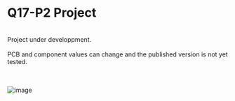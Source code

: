 # Q17-P2 Project</b><br>
<br>
Project under developpment.<br>
<br>
PCB and component values can change and the published version is not yet tested.<br>
<br>
<br>

![image](https://user-images.githubusercontent.com/12907102/152633663-89b00417-ebef-4eb4-974c-ff12788d65b9.jpg)


